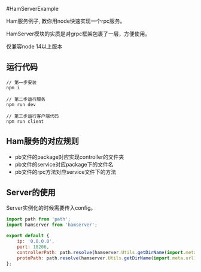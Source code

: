 #HamServerExample

Ham服务例子, 教你用node快速实现一个rpc服务。

HamServer模块的实质是对grpc框架包裹了一层，方便使用。

仅兼容node 14以上版本

## 运行代码
```
// 第一步安装
npm i

// 第二步运行服务
npm run dev

// 第三步运行客户端代码
npm run client
```

## Ham服务的对应规则
- pb文件的package对应实现controller的文件夹
- pb文件的service对应package下的文件名
- pb文件的rpc方法对应service文件下的方法

## Server的使用
Server实例化的时候需要传入config。

```javascript
import path from 'path';
import hamserver from 'hamserver';

export default {
    ip: '0.0.0.0',
    port: 18206,
    controllerPath: path.resolve(hamserver.Utils.getDirName(import.meta.url), './controller'),
    protoPath: path.resolve(hamserver.Utils.getDirName(import.meta.url), '../protos'),
};
```